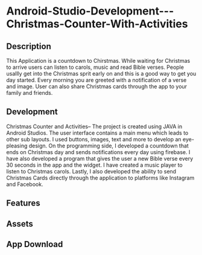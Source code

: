 # Android-Studio-Development---Christmas-Counter-With-Activities

## Description
This Application is a countdown to Chirstmas. While waiting for Christmas to arrive users can listen to carols, music and read Bible verses. People usallly get into the Christmas sprit early on and this is a good way to get you day started. Every morning you are greeted with a notification of a verse and image. User can also share Christmas cards through the app to your family and friends.
 


## Development
Christmas Counter and Activities– The project is created using JAVA in Android Studios. The user interface contains a main menu which leads to other sub layouts. I used buttons, images, text and more to develop an eye-pleasing design. On the programming side, I developed a countdown that ends on Christmas day and sends notifications every day using firebase. I have also developed a program that gives the user a new Bible verse every 30 seconds in the app and the widget. I have created a music player to listen to Christmas carols. Lastly, I also developed the ability to send Christmas Cards directly through the application to platforms like Instagram and Facebook.

## Features

## Assets

## App Download


